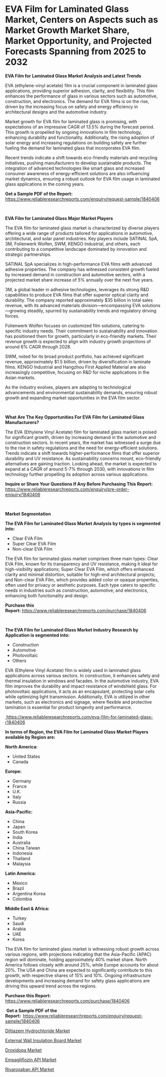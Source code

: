 <p><h1>EVA Film for Laminated Glass Market, Centers on Aspects such as Market Growth Market Share, Market Opportunity, and Projected Forecasts Spanning from 2025 to 2032</h1></p><p><strong>EVA Film for Laminated Glass Market Analysis and Latest Trends</strong></p>
<p><p>EVA (ethylene-vinyl acetate) film is a crucial component in laminated glass applications, providing superior adhesion, clarity, and flexibility. This film enhances the performance of glass in various sectors such as automotive, construction, and electronics. The demand for EVA films is on the rise, driven by the increasing focus on safety and energy efficiency in architectural designs and the automotive industry.</p><p>Market growth for EVA film for laminated glass is promising, with expectations of an impressive CAGR of 13.5% during the forecast period. This growth is propelled by ongoing innovations in film technology, enhancing durability and functionality. Additionally, the rising adoption of solar energy and increasing regulations on building safety are further fueling the demand for laminated glass that incorporates EVA film. </p><p>Recent trends indicate a shift towards eco-friendly materials and recycling initiatives, pushing manufacturers to develop sustainable products. The integration of advanced technologies like smart glass and increased consumer awareness of energy-efficient solutions are also influencing market dynamics, ensuring a robust outlook for EVA film usage in laminated glass applications in the coming years.</p></p>
<p><strong>Get a Sample PDF of the Report:&nbsp;</strong> <a href="https://www.reliableresearchreports.com/enquiry/request-sample/1840406?utm_campaign=2271&utm_medium=2&utm_source=Github&utm_content=ia&utm_term=30012025&utm_id=eva-film-for-laminated-glass">https://www.reliableresearchreports.com/enquiry/request-sample/1840406</a></p>
<p>&nbsp;</p>
<p><strong>EVA Film for Laminated Glass Major Market Players</strong></p>
<p><p>The EVA film for laminated glass market is characterized by diverse players offering a wide range of products tailored for applications in automotive, architectural, and solar panel industries. Key players include SATINAL SpA, 3M, Folienwerk Wolfen, SWM, KENGO Industrial, and others, each contributing to a competitive landscape dominated by innovation and strategic partnerships.</p><p>SATINAL SpA specializes in high-performance EVA films with advanced adhesive properties. The company has witnessed consistent growth fueled by increased demand in construction and automotive sectors, with a projected market share increase of 5% annually over the next five years.</p><p>3M, a global leader in adhesive technologies, leverages its strong R&D capabilities to produce EVA films that offer superior optical clarity and durability. The company reported approximately $35 billion in total sales revenue, with its advanced materials division—encompassing EVA solutions—growing steadily, spurred by sustainability trends and regulatory driving forces.</p><p>Folienwerk Wolfen focuses on customized film solutions, catering to specific industry needs. Their commitment to sustainability and innovation has positioned them for growth, particularly in eco-friendly markets. Their revenue growth is expected to align with industry growth projections of around 6% CAGR through 2028.</p><p>SWM, noted for its broad product portfolio, has achieved significant revenue, approximately $1.5 billion, driven by diversification in laminate films. KENGO Industrial and Hangzhou First Applied Material are also increasingly competitive, focusing on R&D for niche applications in the Asian markets.</p><p>As the industry evolves, players are adapting to technological advancements and environmental sustainability demands, ensuring robust growth and expanding market opportunities in the EVA film sector.</p></p>
<p>&nbsp;</p>
<p><strong>What Are The Key Opportunities For EVA Film for Laminated Glass Manufacturers?</strong></p>
<p><p>The EVA (Ethylene Vinyl Acetate) film for laminated glass market is poised for significant growth, driven by increasing demand in the automotive and construction sectors. In recent years, the market has witnessed a surge due to the rise in safety regulations and the need for energy-efficient solutions. Trends indicate a shift towards higher-performance films that offer superior durability and UV resistance. As sustainability concerns mount, eco-friendly alternatives are gaining traction. Looking ahead, the market is expected to expand at a CAGR of around 5-7% through 2030, with innovations in film technology further propelling its adoption across various applications.</p></p>
<p><strong>Inquire or Share Your Questions If Any Before Purchasing This Report:</strong> <a href="https://www.reliableresearchreports.com/enquiry/pre-order-enquiry/1840406?utm_campaign=2271&utm_medium=2&utm_source=Github&utm_content=ia&utm_term=30012025&utm_id=eva-film-for-laminated-glass">https://www.reliableresearchreports.com/enquiry/pre-order-enquiry/1840406</a></p>
<p>&nbsp;</p>
<p><strong>Market Segmentation</strong></p>
<p><strong>The EVA Film for Laminated Glass Market Analysis by types is segmented into:</strong></p>
<p><ul><li>Clear EVA Film</li><li>Super Clear EVA Film</li><li>Non-clear EVA Film</li></ul></p>
<p><p>The EVA film for laminated glass market comprises three main types: Clear EVA Film, known for its transparency and UV resistance, making it ideal for high-visibility applications; Super Clear EVA Film, which offers enhanced clarity and minimal distortion, suitable for high-end architectural projects; and Non-clear EVA Film, which provides added color or opaque properties, often used for privacy or aesthetic purposes. Each type caters to specific needs in industries such as construction, automotive, and electronics, enhancing both functionality and design.</p></p>
<p><strong>Purchase this Report:&nbsp;</strong><a href="https://www.reliableresearchreports.com/purchase/1840406?utm_campaign=2271&utm_medium=2&utm_source=Github&utm_content=ia&utm_term=30012025&utm_id=eva-film-for-laminated-glass">https://www.reliableresearchreports.com/purchase/1840406</a></p>
<p>&nbsp;</p>
<p><strong>The EVA Film for Laminated Glass Market Industry Research by Application is segmented into:</strong></p>
<p><ul><li>Construction</li><li>Automotive</li><li>Photovoltaic</li><li>Others</li></ul></p>
<p><p>EVA (Ethylene Vinyl Acetate) film is widely used in laminated glass applications across various sectors. In construction, it enhances safety and thermal insulation in windows and facades. In the automotive industry, EVA film improves the durability and impact resistance of windshield glass. For photovoltaic applications, it acts as an encapsulant, protecting solar cells while optimizing light transmission. Additionally, EVA is utilized in other markets, such as electronics and signage, where flexible and protective lamination is essential for product longevity and performance.</p></p>
<p><a href="https://www.reliableresearchreports.com/eva-film-for-laminated-glass-r1840406?utm_campaign=2271&utm_medium=2&utm_source=Github&utm_content=ia&utm_term=30012025&utm_id=eva-film-for-laminated-glass">&nbsp;https://www.reliableresearchreports.com/eva-film-for-laminated-glass-r1840406</a></p>
<p><strong>In terms of Region, the EVA Film for Laminated Glass Market Players available by Region are:</strong></p>
<p>
    <p> <strong> North America: </strong>
        <ul>
            <li>United States</li>
            <li>Canada</li>
        </ul>
        </p> 
    <p> <strong> Europe: </strong>
        <ul>
            <li>Germany</li>
            <li>France</li>
            <li>U.K.</li>
            <li>Italy</li>
            <li>Russia</li>
        </ul>
        </p> 
    <p> <strong> Asia-Pacific: </strong>
        <ul>
            <li>China</li>
            <li>Japan</li>
            <li>South Korea</li>
            <li>India</li>
            <li>Australia</li>
            <li>China Taiwan</li>
            <li>Indonesia</li>
            <li>Thailand</li>
            <li>Malaysia</li>
        </ul>
        </p> 
    <p> <strong> Latin America: </strong>
        <ul>
            <li>Mexico</li>
            <li>Brazil</li>
            <li>Argentina Korea</li>
            <li>Colombia</li>
        </ul>
        </p> 
    <p> <strong> Middle East & Africa: </strong>
        <ul>
            <li>Turkey</li>
            <li>Saudi</li>
            <li>Arabia</li>
            <li>UAE</li>
            <li>Korea</li>
        </ul>
    </p>
    </p>
<p><p>The EVA film for laminated glass market is witnessing robust growth across various regions, with projections indicating that the Asia-Pacific (APAC) region will dominate, holding approximately 40% market share. North America follows closely with around 25%, while Europe accounts for about 20%. The USA and China are expected to significantly contribute to this growth, with respective shares of 15% and 10%. Ongoing infrastructure developments and increasing demand for safety glass applications are driving this upward trend across the regions.</p></p>
<p><strong>Purchase this Report: </strong><a href="https://www.reliableresearchreports.com/purchase/1840406?utm_campaign=2271&utm_medium=2&utm_source=Github&utm_content=ia&utm_term=30012025&utm_id=eva-film-for-laminated-glass">https://www.reliableresearchreports.com/purchase/1840406</a></p>
<p>&nbsp;<strong>Get a Sample PDF of the Report:&nbsp;&nbsp;</strong><a href="https://www.reliableresearchreports.com/enquiry/request-sample/1840406?utm_campaign=2271&utm_medium=2&utm_source=Github&utm_content=ia&utm_term=30012025&utm_id=eva-film-for-laminated-glass">https://www.reliableresearchreports.com/enquiry/request-sample/1840406</a></p>
<p><strong></strong></p>
<p><p><a href="https://github.com/ramraomeyie/Market-Research-Report-List-1/blob/main/diltiazem-hydrochloride-market.md?utm_campaign=2271&utm_medium=2&utm_source=Github&utm_content=ia&utm_term=30012025&utm_id=eva-film-for-laminated-glass">Diltiazem Hydrochloride Market</a></p><p><a href="https://github.com/vitrilaoire/Market-Research-Report-List-1/blob/main/external-wall-insulation-board-market.md?utm_campaign=2271&utm_medium=2&utm_source=Github&utm_content=ia&utm_term=30012025&utm_id=eva-film-for-laminated-glass">External Wall Insulation Board Market</a></p><p><a href="https://github.com/ovtkosle/Market-Research-Report-List-1/blob/main/droxidopa-market.md?utm_campaign=2271&utm_medium=2&utm_source=Github&utm_content=ia&utm_term=30012025&utm_id=eva-film-for-laminated-glass">Droxidopa Market</a></p><p><a href="https://github.com/nabadeneme/Market-Research-Report-List-1/blob/main/empagliflozin-api-market.md?utm_campaign=2271&utm_medium=2&utm_source=Github&utm_content=ia&utm_term=30012025&utm_id=eva-film-for-laminated-glass">Empagliflozin API Market</a></p><p><a href="https://github.com/glazierjean530/Market-Research-Report-List-1/blob/main/rivaroxaban-api-market.md?utm_campaign=2271&utm_medium=2&utm_source=Github&utm_content=ia&utm_term=30012025&utm_id=eva-film-for-laminated-glass">Rivaroxaban API Market</a></p></p>